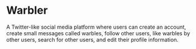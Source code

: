 # Warbler
A Twitter-like social media platform where users can create an account, create small messages called warbles, follow other users, like warbles by other users, search for other users, and edit their profile information.
